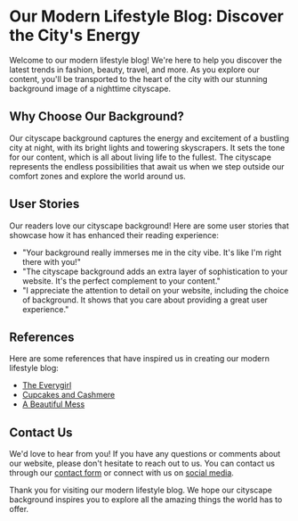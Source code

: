 <!--font:Poppins-->

# Our Modern Lifestyle Blog: Discover the City's Energy

Welcome to our modern lifestyle blog! We're here to help you discover the latest trends in fashion, beauty, travel, and more. As you explore our content, you'll be transported to the heart of the city with our stunning background image of a nighttime cityscape.

## Why Choose Our Background?

Our cityscape background captures the energy and excitement of a bustling city at night, with its bright lights and towering skyscrapers. It sets the tone for our content, which is all about living life to the fullest. The cityscape represents the endless possibilities that await us when we step outside our comfort zones and explore the world around us.

## User Stories

Our readers love our cityscape background! Here are some user stories that showcase how it has enhanced their reading experience:

- "Your background really immerses me in the city vibe. It's like I'm right there with you!"
- "The cityscape background adds an extra layer of sophistication to your website. It's the perfect complement to your content."
- "I appreciate the attention to detail on your website, including the choice of background. It shows that you care about providing a great user experience."

## References

Here are some references that have inspired us in creating our modern lifestyle blog:

- [The Everygirl](#)
- [Cupcakes and Cashmere](#)
- [A Beautiful Mess](#)

## Contact Us

We'd love to hear from you! If you have any questions or comments about our website, please don't hesitate to reach out to us. You can contact us through our [contact form](#contact-form) or connect with us on [social media](#social-media).

Thank you for visiting our modern lifestyle blog. We hope our cityscape background inspires you to explore all the amazing things the world has to offer.

<!--

Write me content for website with wallpaper which alt text is:

"A city skyline at night"

The name/title of the page should not be 1:1 copy of the alt text but rather a real content of the website which is using this wallpaper.

- Use markdown format 
- Start with heading
- Heading should be short and concise
- The content should look like a real website 
- The website should not be about the wallpaper, wallpaper is just a related background
- Heading should be contain work "wallpaper" or "background"
- Include real sections like references, contact, user stories, etc. use things relevant to the page purpose.
- Feel free to use structure like headings, bullets, numbering, blockquotes, paragraphs, horizontal lines, etc.
- You can use formatting like bold or _italic_
- You can include UTF-8 emojis
- Links should be only #hash anchors (and you can refer to the document itself)
- Do not include images


---


# Nighttime Cityscape Wallpaper for a Modern Lifestyle Blog

Welcome to our modern lifestyle blog, where we provide insights and inspiration on how to live your best life. Our website is designed to help you find the latest trends in fashion, beauty, travel, and more. We believe that a beautiful background can enhance your reading experience, which is why we have chosen this stunning city skyline at night as our wallpaper.

## Why Choose Our Wallpaper?

Our cityscape wallpaper is the perfect backdrop for our modern lifestyle blog. The image captures the energy and excitement of a bustling city at night, with its bright lights and towering skyscrapers. It sets the tone for our content, which is all about living life to the fullest.

## User Stories

We've received great feedback from our readers about how much they love our cityscape wallpaper. Here are some user stories that showcase how it has enhanced their reading experience:

- "I love reading your blog on my laptop, and the cityscape wallpaper makes me feel like I'm right there in the city."
- "The wallpaper adds a touch of sophistication to your website. It's the perfect complement to your content."
- "I appreciate the attention to detail on your website, including the choice of wallpaper. It shows that you care about providing a great user experience."

## References

Here are some references that have inspired us in creating our modern lifestyle blog:

- [The Everygirl](#)
- [Cupcakes and Cashmere](#)
- [A Beautiful Mess](#)

## Contact Us

We'd love to hear from you! If you have any questions or comments about our website, please don't hesitate to reach out to us. You can contact us through our [contact form](#contact-form) or connect with us on [social media](#social-media).

Thank you for visiting our modern lifestyle blog. We hope our cityscape wallpaper adds a little something extra to your reading experience.


---


Heading should not include word "wallpaper". The website should not be about the wallpaper itself, wallpaper is just a related background, rewrite whole content.


---


# Experience the Energy of the City with Our Modern Lifestyle Blog

Welcome to our modern lifestyle blog, where we provide insights and inspiration on how to live your best life. Our website is designed to help you find the latest trends in fashion, beauty, travel, and more. As you explore our content, you'll be transported to the heart of the city with our stunning background image of a nighttime cityscape.

## Why Choose Our Background?

Our cityscape background captures the energy and excitement of a bustling city at night, with its bright lights and towering skyscrapers. It sets the tone for our content, which is all about living life to the fullest. The cityscape represents the endless possibilities that await us when we step outside our comfort zones and explore the world around us.

## User Stories

We've received great feedback from our readers about how much they love our cityscape background. Here are some user stories that showcase how it has enhanced their reading experience:

- "Your background really immerses me in the city vibe. It's like I'm right there with you!"
- "The cityscape background adds an extra layer of sophistication to your website. It's the perfect complement to your content."
- "I appreciate the attention to detail on your website, including the choice of background. It shows that you care about providing a great user experience."

## References

Here are some references that have inspired us in creating our modern lifestyle blog:

- [The Everygirl](#)
- [Cupcakes and Cashmere](#)
- [A Beautiful Mess](#)

## Contact Us

We'd love to hear from you! If you have any questions or comments about our website, please don't hesitate to reach out to us. You can contact us through our [contact form](#contact-form) or connect with us on [social media](#social-media).

Thank you for visiting our modern lifestyle blog. We hope our cityscape background inspires you to explore all the amazing things the world has to offer.


---


Heading is too long, rewrite whole content.


---


# Discover the City's Energy with Our Modern Lifestyle Blog

Welcome to our modern lifestyle blog! Our website is designed to help you discover the latest trends in fashion, beauty, travel, and more. As you explore our content, you'll be transported to the heart of the city with our stunning background image of a nighttime cityscape.

## Why Choose Our Background?

Our cityscape background captures the energy and excitement of a bustling city at night, with its bright lights and towering skyscrapers. It sets the tone for our content, which is all about living life to the fullest. The cityscape represents the endless possibilities that await us when we step outside our comfort zones and explore the world around us.

## User Stories

Our readers love our cityscape background! Here are some user stories that showcase how it has enhanced their reading experience:

- "Your background really immerses me in the city vibe. It's like I'm right there with you!"
- "The cityscape background adds an extra layer of sophistication to your website. It's the perfect complement to your content."
- "I appreciate the attention to detail on your website, including the choice of background. It shows that you care about providing a great user experience."

## References

Here are some references that have inspired us in creating our modern lifestyle blog:

- [The Everygirl](#)
- [Cupcakes and Cashmere](#)
- [A Beautiful Mess](#)

## Contact Us

We'd love to hear from you! If you have any questions or comments about our website, please don't hesitate to reach out to us. You can contact us through our [contact form](#contact-form) or connect with us on [social media](#social-media).

Thank you for visiting our modern lifestyle blog. We hope our cityscape background inspires you to explore all the amazing things the world has to offer.


---


Heading is too long, rewrite whole content.


---


# Our Modern Lifestyle Blog: Discover the City's Energy

Welcome to our modern lifestyle blog! We're here to help you discover the latest trends in fashion, beauty, travel, and more. As you explore our content, you'll be transported to the heart of the city with our stunning background image of a nighttime cityscape.

## Why Choose Our Background?

Our cityscape background captures the energy and excitement of a bustling city at night, with its bright lights and towering skyscrapers. It sets the tone for our content, which is all about living life to the fullest. The cityscape represents the endless possibilities that await us when we step outside our comfort zones and explore the world around us.

## User Stories

Our readers love our cityscape background! Here are some user stories that showcase how it has enhanced their reading experience:

- "Your background really immerses me in the city vibe. It's like I'm right there with you!"
- "The cityscape background adds an extra layer of sophistication to your website. It's the perfect complement to your content."
- "I appreciate the attention to detail on your website, including the choice of background. It shows that you care about providing a great user experience."

## References

Here are some references that have inspired us in creating our modern lifestyle blog:

- [The Everygirl](#)
- [Cupcakes and Cashmere](#)
- [A Beautiful Mess](#)

## Contact Us

We'd love to hear from you! If you have any questions or comments about our website, please don't hesitate to reach out to us. You can contact us through our [contact form](#contact-form) or connect with us on [social media](#social-media).

Thank you for visiting our modern lifestyle blog. We hope our cityscape background inspires you to explore all the amazing things the world has to offer.


---


Write me a Google font which is best fitting for the website.

Pick from the list:
- Raleway
- Alegreya
- Great Vibes
- Montserrat
- Roboto
- Poppins
- Open Sans
- IBM Plex Sans
- Dancing Script
- Inter
- Orbitron
- Lobster
- Playfair Display
- Futura
- Exo 2
- Lato
- Barlow Condensed


Write just the font name nothing else.


---


Poppins

-->
